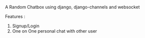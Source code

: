 
A Random Chatbox  using django, django-channels and websocket

Features :
  1. Signup/Login 
  2. One on One personal chat with other user


